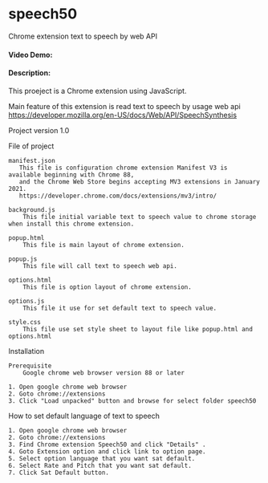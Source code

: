# speech50
Chrome extension text to speech by web API

#### Video Demo:  <URL HERE>

#### Description:

This proeject is a Chrome extension using JavaScript. 

Main feature of this extension is read text to speech by usage web api https://developer.mozilla.org/en-US/docs/Web/API/SpeechSynthesis

Project version 1.0

File of project

    manifest.json
       This file is configuration chrome extension Manifest V3 is available beginning with Chrome 88, 
       and the Chrome Web Store begins accepting MV3 extensions in January 2021. 
       https://developer.chrome.com/docs/extensions/mv3/intro/

    background.js
        This file initial variable text to speech value to chrome storage when install this chrome extension.

    popup.html
        This file is main layout of chrome extension.

    popup.js
        This file will call text to speech web api.

    options.html
        This file is option layout of chrome extension.
     
    options.js
        This file it use for set default text to speech value.

    style.css
        This file use set style sheet to layout file like popup.html and options.html

Installation

    Prerequisite
        Google chrome web browser version 88 or later
 
    1. Open google chrome web browser
    2. Goto chrome://extensions
    3. Click "Load unpacked" button and browse for select folder speech50 

How to set default language of text to speech

    1. Open google chrome web browser
    2. Goto chrome://extensions
    3. Find Chrome extension Speech50 and click "Details" .
    4. Goto Extension option and click link to option page.
    5. Select option language that you want sat default. 
    6. Select Rate and Pitch that you want sat default. 
    7. Click Sat Default button.
    